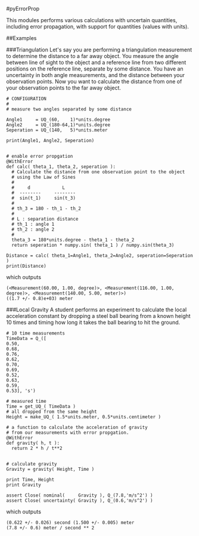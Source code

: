 #pyErrorProp

This modules performs various calculations with uncertain quantities, including error propagation, with support for quantities (values with units).

##Examples

###Triangulation
Let's say you are performing a triangulation measurement to determine the distance to a far away object. You measure the angle between line of sight to the object and a reference
line from two different positions on the reference line, separate by some distance. You have an uncertainty in both angle measurements, and the distance between your observation
points. Now you want to calculate the distance from one of your observation points to the far away object.

    # CONFIGURATION
    # 
    # measure two angles separated by some distance

    Angle1     = UQ_(60,    1)*units.degree
    Angle2     = UQ_(180-64,1)*units.degree
    Seperation = UQ_(140,   5)*units.meter

    print(Angle1, Angle2, Seperation)


    # enable error propgation 
    @WithError
    def calc( theta_1, theta_2, seperation ):
      # Calculate the distance from one observation point to the object
      # using the Law of Sines
      #
      #     d            L
      #  --------     --------
      #  sin(t_1)     sin(t_3)
      #
      # th_3 = 180 - th_1 - th_2
      #
      # L : separation distance
      # th_1 : angle 1
      # th_2 : angle 2
      #
      theta_3 = 180*units.degree - theta_1 - theta_2
      return seperation * numpy.sin( theta_1 ) / numpy.sin(theta_3)

    Distance = calc( theta_1=Angle1, theta_2=Angle2, seperation=Seperation )
    print(Distance)

which outputs

    (<Measurement(60.00, 1.00, degree)>, <Measurement(116.00, 1.00, degree)>, <Measurement(140.00, 5.00, meter)>)
    ((1.7 +/- 0.8)e+03) meter

###Local Gravity
A student performs an experiment to calculate the local acceleration constant by dropping a steel ball bearing from a known height 10 times and
timing how long it takes the ball bearing to hit the ground.

    # 10 time measurements
    TimeData = Q_([ 
    0.50,
    0.68,
    0.76,
    0.62,
    0.70,
    0.69,
    0.52,
    0.63,
    0.59,
    0.53], 's')

    # measured time
    Time = get_UQ_( TimeData )
    # all dropped from the same height
    Height = make_UQ_( 1.5*units.meter, 0.5*units.centimeter )

    # a function to calculate the acceleration of gravity
    # from our measurements with error propgation.
    @WithError
    def gravity( h, t ):
      return 2 * h / t**2


    # calculate gravity
    Gravity = gravity( Height, Time )

    print Time, Height
    print Gravity

    assert Close( nominal(     Gravity ), Q_(7.8,'m/s^2') )
    assert Close( uncertainty( Gravity ), Q_(0.6,'m/s^2') )

which outputs

    (0.622 +/- 0.026) second (1.500 +/- 0.005) meter
    (7.8 +/- 0.6) meter / second ** 2
